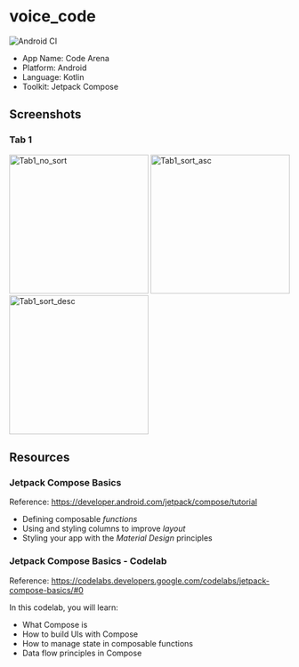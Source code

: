# voice_code

![Android CI](https://github.com/aviral-garg/voice_code/workflows/Android%20CI/badge.svg?branch=master)

- App Name: Code Arena
- Platform: Android
- Language: Kotlin
- Toolkit: Jetpack Compose

## Screenshots

### Tab 1

<img src="https://user-images.githubusercontent.com/12901566/76470493-88924200-63ad-11ea-93a0-067df1a0f21b.png" alt="Tab1_no_sort" width="250"/> <img src="https://user-images.githubusercontent.com/12901566/76470496-8b8d3280-63ad-11ea-8522-656bd769be66.png" alt="Tab1_sort_asc" width="250"/> <img src="https://user-images.githubusercontent.com/12901566/76470503-8e882300-63ad-11ea-9cd1-b6d4abd96fcd.png" alt="Tab1_sort_desc" width="250"/>

## Resources

### Jetpack Compose Basics

Reference: <https://developer.android.com/jetpack/compose/tutorial>

- Defining composable *functions*
- Using and styling columns to improve *layout*
- Styling your app with the *Material Design* principles

### Jetpack Compose Basics - Codelab

Reference: <https://codelabs.developers.google.com/codelabs/jetpack-compose-basics/#0>

In this codelab, you will learn:

- What Compose is
- How to build UIs with Compose
- How to manage state in composable functions
- Data flow principles in Compose